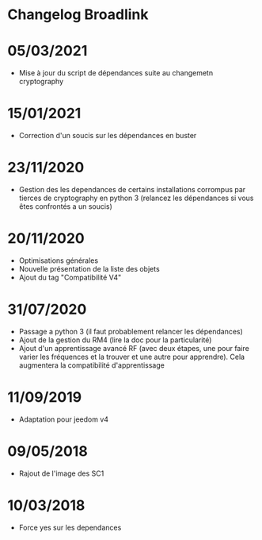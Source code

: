# Changelog Broadlink

# 05/03/2021

- Mise à jour du script de dépendances suite au changemetn cryptography

# 15/01/2021

- Correction d'un soucis sur les dépendances en buster

# 23/11/2020

- Gestion des les dependances de certains installations corrompus par tierces de cryptography en python 3 (relancez les dépendances si vous êtes confrontés a un soucis)

# 20/11/2020

- Optimisations générales
- Nouvelle présentation de la liste des objets
- Ajout du tag "Compatibilité V4"

# 31/07/2020

- Passage a python 3 (il faut probablement relancer les dépendances)
- Ajout de la gestion du RM4 (lire la doc pour la particularité)
- Ajout d'un apprentissage avancé RF (avec deux étapes, une pour faire varier les fréquences et la trouver et une autre pour apprendre). Cela augmentera la compatibilité d'apprentissage


# 11/09/2019

- Adaptation pour jeedom v4

# 09/05/2018

- Rajout de l'image des SC1

# 10/03/2018

- Force yes sur les dependances

